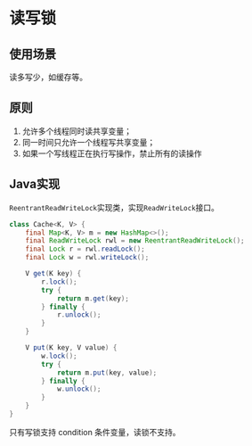 # 读写锁

## 使用场景

读多写少，如缓存等。

## 原则

1. 允许多个线程同时读共享变量；
2. 同一时间只允许一个线程写共享变量；
3. 如果一个写线程正在执行写操作，禁止所有的读操作

## Java实现

`ReentrantReadWriteLock`实现类，实现`ReadWriteLock`接口。

```java
class Cache<K, V> {
    final Map<K, V> m = new HashMap<>();
    final ReadWriteLock rwl = new ReentrantReadWriteLock();
    final Lock r = rwl.readLock();
    final Lock w = rwl.writeLock();

    V get(K key) {
        r.lock();
        try {
            return m.get(key);
        } finally {
            r.unlock();
        }        
    }

    V put(K key, V value) {
        w.lock();
        try {
            return m.put(key, value);
        } finally {
            w.unlock();
        }
    }
}
```

只有写锁支持 condition 条件变量，读锁不支持。